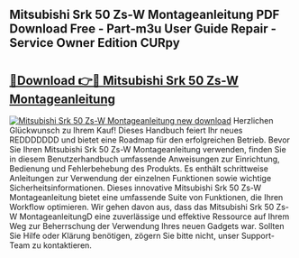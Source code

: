 ## Mitsubishi Srk 50 Zs-W Montageanleitung PDF Download Free - Part-m3u User Guide Repair - Service Owner Edition CURpy

# <h2><a href="http://df7who8.blite.top/?on=Mitsubishi+Srk+50+Zs-W+Montageanleitung">🔗Download 👉🔴 Mitsubishi Srk 50 Zs-W Montageanleitung</a></h2>

[![Mitsubishi Srk 50 Zs-W Montageanleitung new download](https://i.imgur.com/lujVjoI.png)](http://df7who8.blite.top/?on=Mitsubishi+Srk+50+Zs-W+Montageanleitung)
Herzlichen Glückwunsch zu Ihrem Kauf! Dieses Handbuch feiert Ihr neues REDDDDDDD und bietet eine Roadmap für den erfolgreichen Betrieb. Bevor Sie Ihren Mitsubishi Srk 50 Zs-W Montageanleitung verwenden, finden Sie in diesem Benutzerhandbuch umfassende Anweisungen zur Einrichtung, Bedienung und Fehlerbehebung des Produkts. Es enthält schrittweise Anleitungen zur Verwendung der einzelnen Funktionen sowie wichtige Sicherheitsinformationen. Dieses innovative Mitsubishi Srk 50 Zs-W Montageanleitung bietet eine umfassende Suite von Funktionen, die Ihren Workflow optimieren. Wir gehen davon aus, dass das Mitsubishi Srk 50 Zs-W MontageanleitungD eine zuverlässige und effektive Ressource auf Ihrem Weg zur Beherrschung der Verwendung Ihres neuen Gadgets war. Sollten Sie Hilfe oder Klärung benötigen, zögern Sie bitte nicht, unser Support-Team zu kontaktieren.
